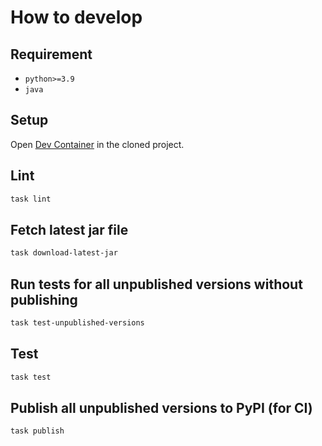 # How to develop

## Requirement

- `python>=3.9`
- `java`

## Setup

Open [Dev Container](https://code.visualstudio.com/docs/devcontainers/containers) in the cloned project.

## Lint

```bash
task lint
```

## Fetch latest jar file

```bash
task download-latest-jar
```

## Run tests for all unpublished versions without publishing

```bash
task test-unpublished-versions
```

## Test

```bash
task test
```

## Publish all unpublished versions to PyPI (for CI)

```bash
task publish
```
